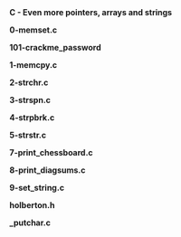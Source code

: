 <strong>
</h1>
C - Even more pointers, arrays and strings
</h1>

0-memset.c

101-crackme_password

1-memcpy.c

2-strchr.c

3-strspn.c

4-strpbrk.c

5-strstr.c

7-print_chessboard.c

8-print_diagsums.c

9-set_string.c

holberton.h

_putchar.c
</strong>